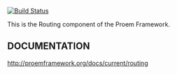 [![Build Status](https://secure.travis-ci.org/proem/proem.png)](http://travis-ci.org/proem/proem)

This is the Routing component of the Proem Framework.

## DOCUMENTATION

http://proemframework.org/docs/current/routing

